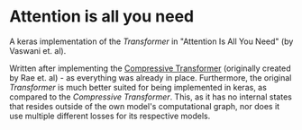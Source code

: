 # Attention is all you need
A keras implementation of the _Transformer_ in "Attention Is All You Need" (by Vaswani et. al).

Written after implementing the [Compressive Transformer](http://github.com/ViktorStagge/CompressiveTransformer) (originally created by Rae et. al) - as everything was already in place.
Furthermore, the original _Transformer_ is much better suited for being implemented in keras, as compared to the _Compressive Transformer_. This, as it has no internal states that resides outside of the own model's computational graph, nor does it use multiple different losses for its respective models. 
